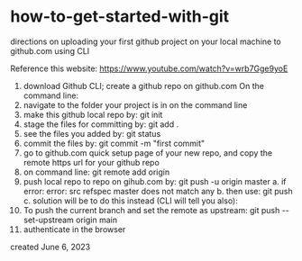 # how-to-get-started-with-git
directions on uploading your first github project on your local machine to github.com using CLI

Reference this website: https://www.youtube.com/watch?v=wrb7Gge9yoE

1. download Github CLI; create a github repo on github.com
On the command line:
2. navigate to the folder your project is in on the command line
3. make this github local repo by: git init
4. stage the files for committing by: git add .
5. see the files you added by: git status
6. commit the files by: git commit -m "first commit"
7. go to github.com quick setup page of your new repo, and copy the remote https url for your github repo
8. on command line: git remote add origin <paste url> 
9. push local repo to repo on gihub.com by: git push -u origin master
a. if error: error: src refspec master does not match any
b.  then use: git push
c.  solution will be to do this instead (CLI will tell you also): 
1. To push the current branch and set the remote as upstream: git push --set-upstream origin main
  2. authenticate in the browser

created  June 6, 2023

